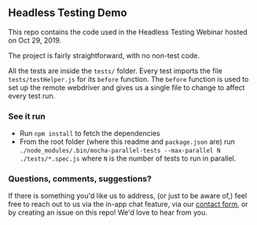## Headless Testing Demo

This repo contains the code used in the Headless Testing Webinar hosted on Oct 29, 2019.

The project is fairly straightforward, with no non-test code.

All the tests are inside the `tests/` folder. Every test imports the file `tests/testHelper.js` for its `before` function. The `before` function is used to set up the remote webdriver and gives us a single file to change to affect every test run.

### See it run

* Run `npm install` to fetch the dependencies
* From the root folder (where this readme and `package.json` are) run `./node_modules/.bin/mocha-parallel-tests --max-parallel N ./tests/*.spec.js` where `N` is the number of tests to run in parallel.

### Questions, comments, suggestions?

If there is something you'd like us to address, (or just to be aware of,) feel free to reach out to us via the in-app chat feature, via our [contact form](https://crossbrowsertesting.com/contact), or by creating an issue on this repo! We'd love to hear from you.
